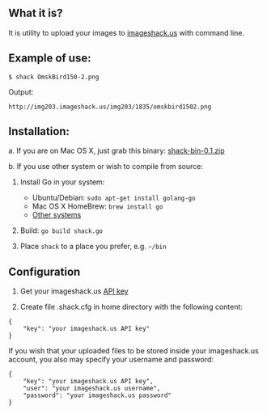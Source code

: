 What it is?
-----------
It is utility to upload your images to [imageshack.us](http://imageshack.us) with command line.

Example of use:
-----------
```
$ shack OmskBird150-2.png
```
Output:
```
http://img203.imageshack.us/img203/1835/omskbird1502.png
```

Installation:
-------------

a. If you are on Mac OS X, just grab this binary: [shack-bin-0.1.zip](https://github.com/downloads/ivanzoid/shack/shack-bin-0.1.zip)

b. If you use other system or wish to compile from source:

1. Install Go in your system:

   * Ubuntu/Debian: `sudo apt-get install golang-go`
   * Mac OS X HomeBrew: `brew install go`
   * [Other systems](http://golang.org/doc/install)

2. Build:
   `go build shack.go`

3. Place `shack` to a place you prefer, e.g. `~/bin`


Configuration
-------------

1. Get your imageshack.us [API key](http://stream.imageshack.us/api/)

2. Create file .shack.cfg in home directory with the following content:
```
{
	"key": "your imageshack.us API key"
}
```
If you wish that your uploaded files to be stored inside your imageshack.us account, you also may specify your username and password:
```
{
	"key": "your imageshack.us API key",
	"user": "your imageshack.us username",
	"password": "your imageshack.us password"
}
```

